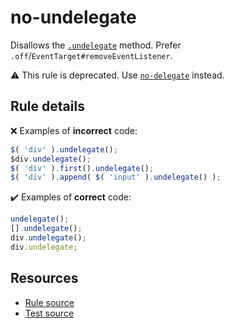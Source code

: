 # no-undelegate

Disallows the [`.undelegate`](https://api.jquery.com/undelegate/) method. Prefer `.off`/`EventTarget#removeEventListener`.

⚠️ This rule is deprecated. Use [`no-delegate`](no-delegate.md) instead.

## Rule details

❌ Examples of **incorrect** code:
```js
$( 'div' ).undelegate();
$div.undelegate();
$( 'div' ).first().undelegate();
$( 'div' ).append( $( 'input' ).undelegate() );
```

✔️ Examples of **correct** code:
```js
undelegate();
[].undelegate();
div.undelegate();
div.undelegate;
```

## Resources

* [Rule source](/src/rules/no-undelegate.js)
* [Test source](/src/tests/no-undelegate.js)
